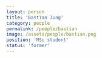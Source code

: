 ```yaml
---
layout: person
title: 'Bastian Jung'
category: people
permalink: /people/bastian
image: /assets/people/bastian.png
position: 'MSc student'
status: 'former'
---
```

